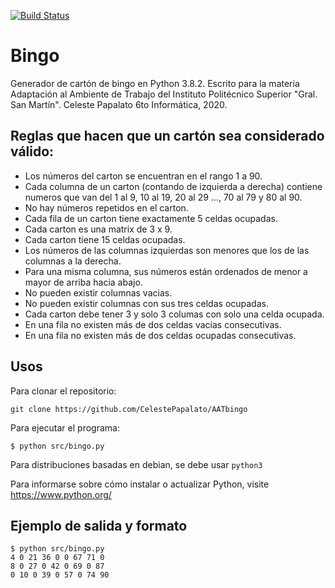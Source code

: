 [![Build Status](https://travis-ci.org/CelestePapalato/AATbingo.svg?branch=master)](https://travis-ci.org/CelestePapalato/AATbingo)

# Bingo

Generador de cartón de bingo en Python 3.8.2. Escrito para la materia Adaptación al Ambiente de Trabajo del Instituto Politécnico Superior "Gral. San Martín". Celeste Papalato 6to Informática, 2020.

## Reglas que hacen que un cartón sea considerado válido:

- Los números del carton se encuentran en el rango 1 a 90.
- Cada columna de un carton (contando de izquierda a derecha) contiene numeros que van del 1 al 9, 10 al 19, 20 al 29 ..., 70 al 79 y 80 al 90.
- No hay números repetidos en el carton.
- Cada fila de un carton tiene exactamente 5 celdas ocupadas.
- Cada carton es una matrix de 3 x 9.
- Cada carton tiene 15 celdas ocupadas.
- Los números de las columnas izquierdas son menores que los de las columnas a la derecha.
- Para una misma columna, sus números están ordenados de menor a mayor de arriba hacia abajo.
- No pueden existir columnas vacias.
- No pueden existir columnas con sus tres celdas ocupadas.
- Cada carton debe tener 3 y solo 3 columas con solo una celda ocupada.
- En una fila no existen más de dos celdas vacías consecutivas.
- En una fila no existen más de dos celdas ocupadas consecutivas.

## Usos

Para clonar el repositorio:
```
git clone https://github.com/CelestePapalato/AATbingo
```

Para ejecutar el programa:
```
$ python src/bingo.py
```
Para distribuciones basadas en debian, se debe usar ```python3```

Para informarse sobre cómo instalar o actualizar Python, visite https://www.python.org/

## Ejemplo de salida y formato
```
$ python src/bingo.py
4 0 21 36 0 0 67 71 0
8 0 27 0 42 0 69 0 87
0 10 0 39 0 57 0 74 90
```
